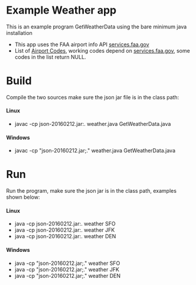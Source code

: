 # Example Weather app

This is an example program GetWeatherData using the bare minimum java installation
* This app uses the FAA airport info API [services.faa.gov](http://services.faa.gov/docs/services/airport/)
* List of [Airport Codes](http://www.airportcodes.org/), working codes depend on [services.faa.gov](http://services.faa.gov/docs/services/airport/), some codes in the list return NULL.



# Build

Compile the two sources make sure the json jar file is in the class path:

#### Linux

* javac -cp json-20160212.jar:. weather.java GetWeatherData.java

#### Windows

* javac -cp "json-20160212.jar;." weather.java GetWeatherData.java

# Run

Run the program, make sure the json jar is in the class path, examples shown below:

#### Linux

* java -cp json-20160212.jar:. weather SFO
* java -cp json-20160212.jar:. weather JFK
* java -cp json-20160212.jar:. weather DEN


#### Windows

* java -cp "json-20160212.jar;." weather SFO
* java -cp "json-20160212.jar;." weather JFK
* java -cp "json-20160212.jar;." weather DEN


